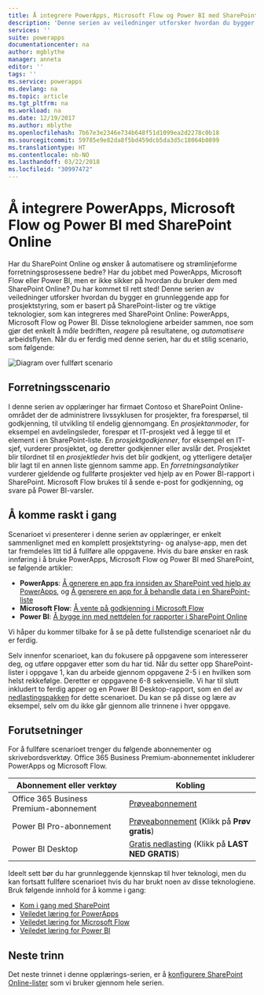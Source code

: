 ```yaml
---
title: Å integrere PowerApps, Microsoft Flow og Power BI med SharePoint Online (introduksjon) i Microsoft Docs
description: 'Denne serien av veiledninger utforsker hvordan du bygger en grunnleggende app for prosjektstyring, som er basert på SharePoint-lister og tre viktige teknologier, som kan integreres med SharePoint Online: PowerApps, Microsoft Flow og Power BI.'
services: ''
suite: powerapps
documentationcenter: na
author: mgblythe
manager: anneta
editor: ''
tags: ''
ms.service: powerapps
ms.devlang: na
ms.topic: article
ms.tgt_pltfrm: na
ms.workload: na
ms.date: 12/19/2017
ms.author: mblythe
ms.openlocfilehash: 7b67e3e2346e734b648f51d1099ea2d2278c0b18
ms.sourcegitcommit: 59785e9e82da8f5bd459dcb5da3d5c18064b0899
ms.translationtype: HT
ms.contentlocale: nb-NO
ms.lasthandoff: 03/22/2018
ms.locfileid: "30997472"
---
```

# <a name="integrate-powerapps-microsoft-flow-and-power-bi-with-sharepoint-online"></a>Å integrere PowerApps, Microsoft Flow og Power BI med SharePoint Online
Har du SharePoint Online og ønsker å automatisere og strømlinjeforme forretningsprosessene bedre? Har du jobbet med PowerApps, Microsoft Flow eller Power BI, men er ikke sikker på hvordan du bruker dem med SharePoint Online? Du har kommet til rett sted! Denne serien av veiledninger utforsker hvordan du bygger en grunnleggende app for prosjektstyring, som er basert på SharePoint-lister og tre viktige teknologier, som kan integreres med SharePoint Online: PowerApps, Microsoft Flow og Power BI. Disse teknologiene arbeider sammen, noe som gjør det enkelt å *måle* bedriften, *reagere* på resultatene, og *automatisere* arbeidsflyten. Når du er ferdig med denne serien, har du et stilig scenario, som følgende:

![Diagram over fullført scenario](./media/sharepoint-scenario-intro/composite-with-background.png)

## <a name="business-scenario"></a>Forretningsscenario
I denne serien av opplæringer har firmaet Contoso et SharePoint Online-området der de administrere livssyklusen for prosjekter, fra forespørsel, til godkjenning, til utvikling til endelig gjennomgang. En *prosjektanmoder*, for eksempel en avdelingsleder, forespør et IT-prosjekt ved å legge til et element i en SharePoint-liste. En *prosjektgodkjenner*, for eksempel en IT-sjef, vurderer prosjektet, og deretter godkjenner eller avslår det. Prosjektet blir tilordnet til en *prosjektleder* hvis det blir godkjent, og ytterligere detaljer blir lagt til en annen liste gjennom samme app. En *forretningsanalytiker* vurderer gjeldende og fullførte prosjekter ved hjelp av en Power BI-rapport i SharePoint.  Microsoft Flow brukes til å sende e-post for godkjenning, og svare på Power BI-varsler.

## <a name="getting-started-quickly"></a>Å komme raskt i gang
Scenarioet vi presenterer i denne serien av opplæringer, er enkelt sammenlignet med en komplett prosjektstyring- og analyse-app, men det tar fremdeles litt tid å fullføre alle oppgavene. Hvis du bare ønsker en rask innføring i å bruke PowerApps, Microsoft Flow og Power BI med SharePoint, se følgende artikler:

* **PowerApps**: [Å generere en app fra innsiden av SharePoint ved hjelp av PowerApps](generate-app-from-sharepoint-list-interface.md), og [Å generere en app for å behandle data i en SharePoint-liste](app-from-sharepoint.md)
* **Microsoft Flow**: [Å vente på godkjenning i Microsoft Flow](https://docs.microsoft.com/flow/wait-for-approvals)
* **Power BI**: [Å bygge inn med nettdelen for rapporter i SharePoint Online](https://docs.microsoft.com/power-bi/service-embed-report-spo)

Vi håper du kommer tilbake for å se på dette fullstendige scenarioet når du er ferdig.

Selv innenfor scenarioet, kan du fokusere på oppgavene som interesserer deg, og utføre oppgaver etter som du har tid. Når du setter opp SharePoint-lister i oppgave 1, kan du arbeide gjennom oppgavene 2-5 i en hvilken som helst rekkefølge. Deretter er oppgavene 6-8 sekvensielle. Vi har til slutt inkludert to ferdig apper og en Power BI Desktop-rapport, som en del av [nedlastingspakken](https://aka.ms/o4ia0f) for dette scenarioet. Du kan se på disse og lære av eksempel, selv om du ikke går gjennom alle trinnene i hver oppgave.

## <a name="prerequisites"></a>Forutsetninger
For å fullføre scenarioet trenger du følgende abonnementer og skrivebordsverktøy. Office 365 Business Premium-abonnementet inkluderer PowerApps og Microsoft Flow.

| **Abonnement eller verktøy** | **Kobling** |
| --- | --- |
| Office 365 Business Premium-abonnement |[Prøveabonnement](https://signup.microsoft.com/Signup?OfferId=467eab54-127b-42d3-b046-3844b860bebf&dl=O365_BUSINESS_PREMIUM&ali=1) |
| Power BI Pro-abonnement |[Prøveabonnement](https://powerbi.microsoft.com/get-started/) (Klikk på **Prøv gratis**) |
| Power BI Desktop |[Gratis nedlasting](https://powerbi.microsoft.com/get-started/) (Klikk på **LAST NED GRATIS**) |

Ideelt sett bør du har grunnleggende kjennskap til hver teknologi, men du kan fortsatt fullføre scenarioet hvis du har brukt noen av disse teknologiene. Bruk følgende innhold for å komme i gang:

* [Kom i gang med SharePoint](https://support.office.com/article/Get-started-with-SharePoint-909ec2f0-05c8-4e92-8ad3-3f8b0b6cf261)
* [Veiledet læring for PowerApps](../../guided-learning/index.md)
* [Veiledet læring for Microsoft Flow](https://docs.microsoft.com/flow/guided-learning/)
* [Veiledet læring for Power BI](https://docs.microsoft.com/power-bi/guided-learning/)

## <a name="next-steps"></a>Neste trinn
Det neste trinnet i denne opplærings-serien, er å [konfigurere SharePoint Online-lister](sharepoint-scenario-setup.md) som vi bruker gjennom hele serien.

